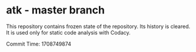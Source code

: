 # atk - master branch

This repository contains frozen state of the repository.
Its history is cleared. It is used only for static code
analysis with Codacy.

Commit Time: 1708749874